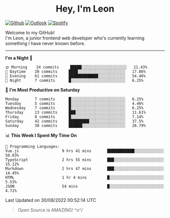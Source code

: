 <h1 align="center">Hey, I'm Leon</h1>

[![Github](https://img.shields.io/badge/-Github-000?style=flat&logo=Github&logoColor=white)](https://github.com/ooohmydawn)
[![Outlook](https://img.shields.io/badge/-Outlook-0078D4?style=flat&logo=Microsoft-Outlook&logoColor=white)](mailto:ooohmydawn@hotmail.com)
[![Spotify](https://img.shields.io/badge/-Spotify-1DB954?style=flat&logo=Spotify&logoColor=white)](https://open.spotify.com/user/tkf5c7q582tnbk7v0t9d3fsqq)
&nbsp;

Welcome to my GitHub! <br/>
I'm Leon, a junior frontend web developer who's currently learning something I have never known before.

***

<!--START_SECTION:waka-->
**I'm a Night 🦉** 

```text
🌞 Morning    24 commits     █████░░░░░░░░░░░░░░░░░░░░   21.43% 
🌆 Daytime    20 commits     ████░░░░░░░░░░░░░░░░░░░░░   17.86% 
🌃 Evening    61 commits     █████████████░░░░░░░░░░░░   54.46% 
🌙 Night      7 commits      █░░░░░░░░░░░░░░░░░░░░░░░░   6.25%

```
📅 **I'm Most Productive on Saturday** 

```text
Monday       7 commits      █░░░░░░░░░░░░░░░░░░░░░░░░   6.25% 
Tuesday      5 commits      █░░░░░░░░░░░░░░░░░░░░░░░░   4.46% 
Wednesday    7 commits      █░░░░░░░░░░░░░░░░░░░░░░░░   6.25% 
Thursday     13 commits     ███░░░░░░░░░░░░░░░░░░░░░░   11.61% 
Friday       8 commits      █░░░░░░░░░░░░░░░░░░░░░░░░   7.14% 
Saturday     42 commits     █████████░░░░░░░░░░░░░░░░   37.5% 
Sunday       30 commits     ██████░░░░░░░░░░░░░░░░░░░   26.79%

```


📊 **This Week I Spent My Time On** 

```text
💬 Programming Languages: 
Vue.js                   9 hrs 41 mins       ████████████░░░░░░░░░░░░░   50.03% 
TypeScript               2 hrs 55 mins       ███░░░░░░░░░░░░░░░░░░░░░░   15.12% 
Markdown                 2 hrs 47 mins       ███░░░░░░░░░░░░░░░░░░░░░░   14.45% 
HTML                     1 hr 4 mins         █░░░░░░░░░░░░░░░░░░░░░░░░   5.53% 
JSON                     54 mins             █░░░░░░░░░░░░░░░░░░░░░░░░   4.72%

```


 Last Updated on 30/08/2022 00:52:14 UTC
<!--END_SECTION:waka-->


> Open Source is AMAZING! \^o^/
